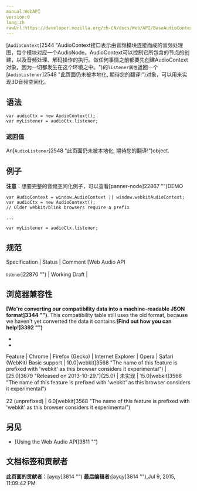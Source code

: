 ```yaml
---
manual:WebAPI
version:0
lang:zh
rawUrl:https://developer.mozilla.org/zh-CN/docs/Web/API/BaseAudioContext/listener
---
```






[`AudioContext`]2544 "AudioContext接口表示由音频模块连接而成的音频处理图，每个模块对应一个AudioNode。AudioContext可以控制它所包含的节点的创建，以及音频处理、解码操作的执行。做任何事情之前都要先创建AudioContext对象，因为一切都发生在这个环境之中。")的`listener属性`返回一个[`AudioListener`]2548 "此页面仍未被本地化, 期待您的翻译!")对象，可以用来实现3D音频空间化。



## 语法<a name="语法"></a>

```
var audioCtx = new AudioContext();
var myListener = audioCtx.listener;
```

### 返回值<a name="返回值"></a>


An[`AudioListener`]2548 "此页面仍未被本地化, 期待您的翻译!")object.


## 例子<a name="例子"></a>


**注意**：想要完整的音频空间化例子，可以查看[panner-node]22867 "")DEMO



```
var AudioContext = window.AudioContext || window.webkitAudioContext;
var audioCtx = new AudioContext();
// Older webkit/blink browsers require a prefix

...

var myListener = audioCtx.listener; 

```

## 规范<a name="规范"></a>
Specification | Status | Comment 
[Web Audio API<br></br><small>listener</small>]22870 "") | Working Draft |  


## 浏览器兼容性<a name="浏览器兼容性"></a>


**[We&#39;re converting our compatibility data into a machine-readable JSON format]3344 "")**. This compatibility table still uses the old format, because we haven&#39;t yet converted the data it contains.**[Find out how you can help!]3392 "")**


* 
* 
Feature | Chrome | Firefox (Gecko) | Internet Explorer | Opera | Safari (WebKit) 
Basic support | 10.0[webkit]3568 "The name of this feature is prefixed with 'webkit' as this browser considers it experimental") | [25.0]3679 "Released on 2013-10-29.")(25.0) | 未实现 | 15.0[webkit]3568 "The name of this feature is prefixed with 'webkit' as this browser considers it experimental")<br></br>22 (unprefixed) | 6.0[webkit]3568 "The name of this feature is prefixed with 'webkit' as this browser considers it experimental") 





## 另见<a name="另见"></a>

* [Using the Web Audio API]3811 "")



## 文档标签和贡献者
**此页面的贡献者：**[ayqy]3814 "")
**最后编辑者:**[ayqy]3814 ""),<time>Jul 9, 2015, 11:09:42 PM</time>


